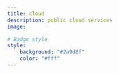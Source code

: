 ```yaml
---
title: cloud
description: public cloud services
image:

# Badge style
style:
    background: "#2a9d8f"
    color: "#fff"
---
```

